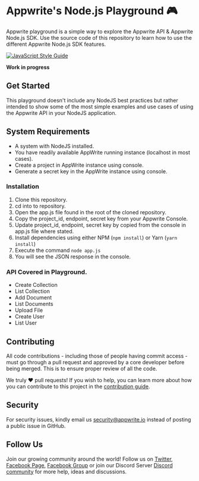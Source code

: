 # Appwrite's Node.js Playground 🎮

Appwrite playground is a simple way to explore the Appwrite API & Appwrite Node.js SDK. Use the source code of this repository to learn how to use the different Appwrite Node.js SDK features.

[![JavaScript Style Guide](https://img.shields.io/badge/code_style-standard-brightgreen.svg)](https://standardjs.com)

**Work in progress**

## Get Started

This playground doesn't include any NodeJS best practices but rather intended to show some of the most simple examples and use cases of using the Appwrite API in your NodeJS application.

## System Requirements 
* A system with NodeJS installed.
* You have readily available AppWrite running instance (localhost in most cases).
* Create a project in AppWrite instance using console.
* Generate a secret key in the AppWrite instance using console.

### Installation
1. Clone this repository.
2. cd into to repository.
3. Open the app.js file found in the root of the cloned repository.
4. Copy the project_id, endpoint, secret key from your Appwrite Console.
4. Update project_id, endpoint, secret key by copied from the console in app.js file where stated. 
5. Install dependencies using either NPM (`npm install`) or Yarn (`yarn install`)
5. Execute the command `node app.js`
6. You will see the JSON response in the console.

### API Covered in Playground.
* Create Collection
* List Collection
* Add Document
* List Documents
* Upload File
* Create User
* List User

## Contributing

All code contributions - including those of people having commit access - must go through a pull request and approved by a core developer before being merged. This is to ensure proper review of all the code.

We truly ❤️ pull requests! If you wish to help, you can learn more about how you can contribute to this project in the [contribution guide](https://github.com/appwrite/appwrite/blob/master/CONTRIBUTING.md).

## Security

For security issues, kindly email us [security@appwrite.io](mailto:security@appwrite.io) instead of posting a public issue in GitHub.

## Follow Us

Join our growing community around the world! Follow us on [Twitter](https://twitter.com/appwrite_io), [Facebook Page](https://www.facebook.com/appwrite.io), [Facebook Group](https://www.facebook.com/groups/appwrite.developers/) or join our Discord Server [Discord community](https://discord.gg/GSeTUeA) for more help, ideas and discussions.  
